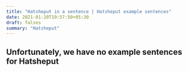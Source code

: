 ```yaml
---
title: "Hatsheput in a sentence | Hatsheput example sentences"
date: 2021-01-20T19:57:50+05:30
draft: falses
summary: "Hatsheput"
---
```

## Unfortunately, we have no example sentences for Hatsheput                 
